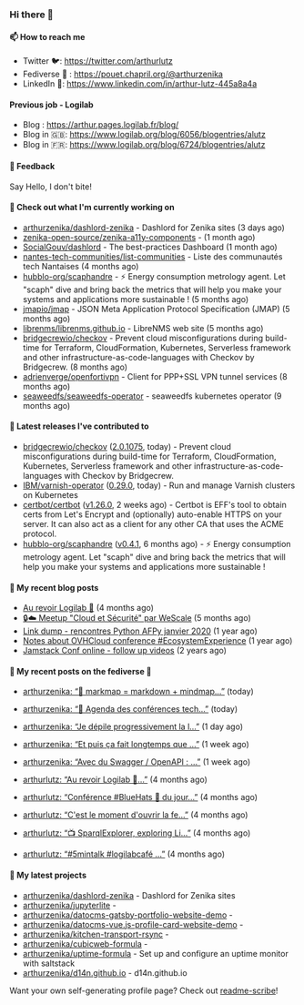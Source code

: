### Hi there 👋

#### 📫 How to reach me

- Twitter 🐦: https://twitter.com/arthurlutz
- Fediverse 🐘 : https://pouet.chapril.org/@arthurzenika
- LinkedIn 👔:  https://www.linkedin.com/in/arthur-lutz-445a8a4a

#### Previous job - Logilab

- Blog : https://arthur.pages.logilab.fr/blog/
- Blog in 🇬🇧: https://www.logilab.org/blog/6056/blogentries/alutz
- Blog in 🇫🇷: https://www.logilab.org/blog/6724/blogentries/alutz

#### 💬 Feedback

Say Hello, I don't bite!

#### 👷 Check out what I'm currently working on

- [arthurzenika/dashlord-zenika](https://github.com/arthurzenika/dashlord-zenika) - Dashlord for Zenika sites (3 days ago)
- [zenika-open-source/zenika-a11y-components](https://github.com/zenika-open-source/zenika-a11y-components) -  (1 month ago)
- [SocialGouv/dashlord](https://github.com/SocialGouv/dashlord) - The best-practices Dashboard (1 month ago)
- [nantes-tech-communities/list-communities](https://github.com/nantes-tech-communities/list-communities) - Liste des communautés tech Nantaises (4 months ago)
- [hubblo-org/scaphandre](https://github.com/hubblo-org/scaphandre) - ⚡ Energy consumption metrology agent. Let &#34;scaph&#34; dive and bring back the metrics that will help you make your systems and applications more sustainable ! (5 months ago)
- [jmapio/jmap](https://github.com/jmapio/jmap) - JSON Meta Application Protocol Specification (JMAP) (5 months ago)
- [librenms/librenms.github.io](https://github.com/librenms/librenms.github.io) - LibreNMS web site (5 months ago)
- [bridgecrewio/checkov](https://github.com/bridgecrewio/checkov) - Prevent cloud misconfigurations during build-time for Terraform, CloudFormation, Kubernetes, Serverless framework and other infrastructure-as-code-languages with Checkov by Bridgecrew. (8 months ago)
- [adrienverge/openfortivpn](https://github.com/adrienverge/openfortivpn) - Client for PPP&#43;SSL VPN tunnel services (8 months ago)
- [seaweedfs/seaweedfs-operator](https://github.com/seaweedfs/seaweedfs-operator) - seaweedfs kubernetes operator (9 months ago)


#### 🔭 Latest releases I've contributed to

- [bridgecrewio/checkov](https://github.com/bridgecrewio/checkov) ([2.0.1075](https://github.com/bridgecrewio/checkov/releases/tag/2.0.1075), today) - Prevent cloud misconfigurations during build-time for Terraform, CloudFormation, Kubernetes, Serverless framework and other infrastructure-as-code-languages with Checkov by Bridgecrew.
- [IBM/varnish-operator](https://github.com/IBM/varnish-operator) ([0.29.0](https://github.com/IBM/varnish-operator/releases/tag/0.29.0), today) - Run and manage Varnish clusters on Kubernetes
- [certbot/certbot](https://github.com/certbot/certbot) ([v1.26.0](https://github.com/certbot/certbot/releases/tag/v1.26.0), 2 weeks ago) - Certbot is EFF&#39;s tool to obtain certs from Let&#39;s Encrypt and (optionally) auto-enable HTTPS on your server.  It can also act as a client for any other CA that uses the ACME protocol.
- [hubblo-org/scaphandre](https://github.com/hubblo-org/scaphandre) ([v0.4.1](https://github.com/hubblo-org/scaphandre/releases/tag/v0.4.1), 6 months ago) - ⚡ Energy consumption metrology agent. Let &#34;scaph&#34; dive and bring back the metrics that will help you make your systems and applications more sustainable !

#### 📜 My recent blog posts 

- [Au revoir Logilab 👋](https://arthur.pages.logilab.fr/blog/au-revoir-logilab.html) (4 months ago)
- [🔒☁️ Meetup &#34;Cloud et Sécurité&#34; par WeScale](https://arthur.pages.logilab.fr/blog/meetup-cloud-et-securite-par-wescale.html) (5 months ago)
- [Link dump - rencontres Python AFPy janvier 2020](https://arthur.pages.logilab.fr/blog/link-dump-rencontres-python-afpy-janvier-2020.html) (1 year ago)
- [Notes about OVHCloud conference #EcosystemExperience](https://arthur.pages.logilab.fr/blog/notes-about-ovhcloud-conference-ecosystemexperience.html) (1 year ago)
- [Jamstack Conf online - follow up videos](https://arthur.pages.logilab.fr/blog/jamstack-conf-online-follow-up-videos.html) (2 years ago)

#### 📜 My recent posts on the fediverse 🐘

- [arthurzenika: “📝 markmap = markdown &#43; mindmap…”](https://pouet.chapril.org/@arthurzenika/108163481626080531) (today)
- [arthurzenika: “📆  Agenda des conférences tech…”](https://pouet.chapril.org/@arthurzenika/108163463627618616) (today)
- [arthurzenika: “Je dépile progressivement la l…”](https://pouet.chapril.org/@arthurzenika/108159173168304720) (1 day ago)
- [arthurzenika: “Et puis ça fait longtemps que …”](https://pouet.chapril.org/@arthurzenika/108091407465116665) (1 week ago)
- [arthurzenika: “Avec du Swagger / OpenAPI : …”](https://pouet.chapril.org/@arthurzenika/108091386008040929) (1 week ago)

- [arthurlutz: “Au revoir Logilab 👋…”](https://social.logilab.org/@arthurlutz/107456146459624403) (4 months ago)
- [arthurlutz: “Conférence #BlueHats 🧢 du jour…”](https://social.logilab.org/@arthurlutz/107422103330628035) (4 months ago)
- [arthurlutz: “C&#39;est le moment d&#39;ouvrir la fe…”](https://social.logilab.org/@arthurlutz/107417635436592654) (4 months ago)
- [arthurlutz: “📺 SparqlExplorer, exploring Li…”](https://social.logilab.org/@arthurlutz/107376849032712896) (4 months ago)
- [arthurlutz: “#5mintalk #logilabcafé  …”](https://social.logilab.org/@arthurlutz/107344136426130368) (4 months ago)

#### 🌱 My latest projects

- [arthurzenika/dashlord-zenika](https://github.com/arthurzenika/dashlord-zenika) - Dashlord for Zenika sites
- [arthurzenika/jupyterlite](https://github.com/arthurzenika/jupyterlite) - 
- [arthurzenika/datocms-gatsby-portfolio-website-demo](https://github.com/arthurzenika/datocms-gatsby-portfolio-website-demo) - 
- [arthurzenika/datocms-vue.js-profile-card-website-demo](https://github.com/arthurzenika/datocms-vue.js-profile-card-website-demo) - 
- [arthurzenika/kitchen-transport-rsync](https://github.com/arthurzenika/kitchen-transport-rsync) - 
- [arthurzenika/cubicweb-formula](https://github.com/arthurzenika/cubicweb-formula) - 
- [arthurzenika/uptime-formula](https://github.com/arthurzenika/uptime-formula) -  Set up and configure an uptime monitor with saltstack
- [arthurzenika/d14n.github.io](https://github.com/arthurzenika/d14n.github.io) - d14n.github.io



Want your own self-generating profile page? Check out [readme-scribe](https://github.com/muesli/readme-scribe)!

